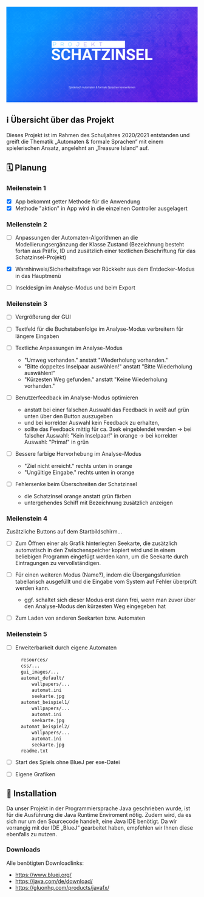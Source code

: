 ![alt text](https://github.com/melvinredeker/Projekt-Schatzinsel/blob/main/thumbnail_repository.png?raw=true)

## ℹ Übersicht über das Projekt ##
Dieses Projekt ist im Rahmen des Schuljahres 2020/2021 entstanden und greift die Thematik „Automaten & formale Sprachen“ mit einem spielerischen Ansatz, angelehnt an „Treasure Island“ auf.

## 🗓 Planung ##

### Meilenstein 1 ###
- [X] App bekommt getter Methode für die Anwendung
- [X] Methode "aktion" in App wird in die einzelnen Controller ausgelagert

### Meilenstein 2 ###

- [ ] Anpassungen der Automaten-Algorithmen an die Modellierungsergänzung der Klasse Zustand (Bezeichnung besteht fortan aus Präfix, ID und zusätzlich einer textlichen Beschriftung für das Schatzinsel-Projekt)

- [X] Warnhinweis/Sicherheitsfrage vor Rückkehr aus dem Entdecker-Modus in das Hauptmenü

- [ ] Inseldesign im Analyse-Modus und beim Export


### Meilenstein 3 ###

- [ ] Vergrößerung der GUI

- [ ] Textfeld für die Buchstabenfolge im Analyse-Modus verbreitern für längere Eingaben

- [ ] Textliche Anpassungen im Analyse-Modus
	- "Umweg vorhanden." anstatt "Wiederholung vorhanden."
	- "Bitte doppeltes Inselpaar auswählen!" anstatt "Bitte Wiederholung auswählen!"
	- "Kürzesten Weg gefunden." anstatt "Keine Wiederholung vorhanden."

- [ ] Benutzerfeedback im Analyse-Modus optimieren
	- anstatt bei einer falschen Auswahl das Feedback in weiß auf grün unten über den Button auszugeben 
	- und bei korrekter Auswahl kein Feedback zu erhalten, 
	- sollte das Feedback mittig für ca. 3sek eingeblendet werden
	-> bei falscher Auswahl: "Kein Inselpaar!" in orange
	-> bei korrekter Auswahl: "Prima!" in grün

- [ ] Bessere farbige Hervorhebung im Analyse-Modus
	- "Ziel nicht erreicht." rechts unten in orange
	- "Ungültige Eingabe." rechts unten in orange

- [ ] Fehlersenke beim Überschreiten der Schatzinsel 
	- die Schatzinsel orange anstatt grün färben
	- untergehendes Schiff mit Bezeichnung zusätzlich anzeigen

### Meilenstein 4 ###

Zusätzliche Buttons auf dem Startbildschirm...

- [ ] Zum Öffnen einer als Grafik hinterlegten Seekarte, die zusätzlich automatisch in den Zwischenspeicher kopiert wird und in einem beliebigen Programm eingefügt werden kann, um die Seekarte durch Eintragungen zu vervollständigen.

- [ ] Für einen weiteren Modus (Name?), indem die Übergangsfunktion tabellarisch ausgefüllt und die Eingabe vom System auf Fehler überprüft werden kann.
	- ggf. schaltet sich dieser Modus erst dann frei, wenn man zuvor über den Analyse-Modus den kürzesten Weg eingegeben hat

- [ ]  Zum Laden von anderen Seekarten bzw. Automaten

### Meilenstein 5 ###

- [ ] Erweiterbarkeit durch eigene Automaten

		resources/
		css/...
		gui_images/...
		automat_default/
			wallpapers/...
			automat.ini
			seekarte.jpg
		automat_beispiel1/
			wallpapers/...
			automat.ini
			seekarte.jpg
		automat_beispiel2/
			wallpapers/...
			automat.ini
			seekarte.jpg	
		readme.txt

- [ ] Start des Spiels ohne BlueJ per exe-Datei
- [ ] Eigene Grafiken

## 💾 Installation ##
Da unser Projekt in der Programmiersprache Java geschrieben wurde, ist für die Ausführung die Java Runtime Enviroment nötig. Zudem wird, da es sich nur um den Sourcecode handelt, eine Java IDE benötigt. Da wir vorrangig mit der IDE „BlueJ“ gearbeitet haben, empfehlen wir Ihnen diese ebenfalls zu nutzen. 

### Downloads ###
Alle benötigten Downloadlinks:
* https://www.bluej.org/
* https://java.com/de/download/
* https://gluonhq.com/products/javafx/

